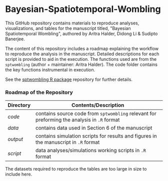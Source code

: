 Bayesian-Spatiotemporal-Wombling
================

This GitHub repository contains materials to reproduce analyses, visualizations, and
tables for the manuscript titled, "Bayesian Spatiotemporal Wombling", authored by Aritra Halder, Didong Li & Sudipto Banerjee. 

The content of this repository includes a roadmap explaining the workflow to reproduce the analysis in the manuscript. Detailed descriptions for each script is provided to aid in the execution. 
The functions used are from the `sptwombling` (author + maintainer: Aritra Halder). The code folder contains the key functions instrumental in execution. 

See the [sptwombling R package](https://github.com/arh926/sptwombling) repository for further details.

### Roadmap of the Repository
| Directory | Contents/Description |
| --- | --- |
| *code* | contains source code from `sptwombling` relevant for preforming the analysis in `.R` format |
| *data* | contains data used in Section 6 of the manuscript|
| *output* | contains simulation scripts for results and figures in the manuscript in `.R` format|
| *script* | data analyses/simulations working scripts in `.R` format|

The datasets required to reproduce the tables are too large in size to include here.
